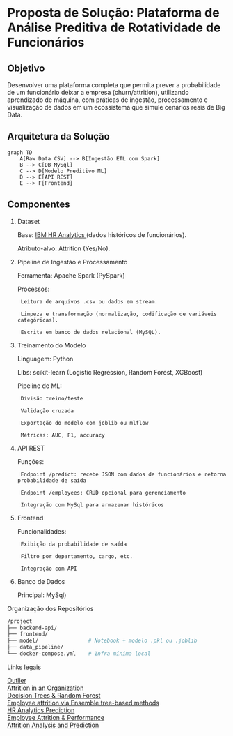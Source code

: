 # Proposta de Solução: Plataforma de Análise Preditiva de Rotatividade de Funcionários

## Objetivo

Desenvolver uma plataforma completa que permita prever a probabilidade de um funcionário deixar a empresa (churn/attrition), utilizando aprendizado de máquina, com práticas de ingestão, processamento e visualização de dados em um ecossistema que simule cenários reais de Big Data.

## Arquitetura da Solução

```mermaid
graph TD
    A[Raw Data CSV] --> B[Ingestão ETL com Spark]
    B --> C[DB MySql]
    C --> D[Modelo Preditivo ML]
    D --> E[API REST]
    E --> F[Frontend]
```


## Componentes

1. Dataset

    Base: [IBM HR Analytics ](https://www.kaggle.com/datasets/pavansubhasht/ibm-hr-analytics-attrition-dataset/data)(dados históricos de funcionários).

    Atributo-alvo: Attrition (Yes/No).

3. Pipeline de Ingestão e Processamento

    Ferramenta: Apache Spark (PySpark)

    Processos:

        Leitura de arquivos .csv ou dados em stream.

        Limpeza e transformação (normalização, codificação de variáveis categóricas).

        Escrita em banco de dados relacional (MySQL).

4. Treinamento do Modelo

    Linguagem: Python

    Libs: scikit-learn (Logistic Regression, Random Forest, XGBoost)

    Pipeline de ML:

        Divisão treino/teste

        Validação cruzada

        Exportação do modelo com joblib ou mlflow

        Métricas: AUC, F1, accuracy

4. API REST

    Funções:

        Endpoint /predict: recebe JSON com dados de funcionários e retorna probabilidade de saída

        Endpoint /employees: CRUD opcional para gerenciamento

        Integração com MySql para armazenar históricos

5. Frontend

    Funcionalidades:

        Exibição da probabilidade de saída

        Filtro por departamento, cargo, etc.

        Integração com API

6. Banco de Dados

    Principal: MySql)
   

Organização dos Repositórios
```bash
/project
├── backend-api/          
├── frontend/             
├── model/                # Notebook + modelo .pkl ou .joblib
├── data_pipeline/        
└── docker-compose.yml    # Infra mínima local
```

Links legais

[Outlier](https://www.kaggle.com/code/nareshbhat/outlier-the-silent-killer)</br>
[Attrition in an Organization](https://www.kaggle.com/code/janiobachmann/attrition-in-an-organization-why-workers-quit/notebook)</br>
[Decision Trees & Random Forest](https://www.kaggle.com/code/faressayah/decision-trees-random-forest-for-beginners)</br>
[Employee attrition via Ensemble tree-based methods](https://www.kaggle.com/code/arthurtok/employee-attrition-via-ensemble-tree-based-methods)</br>
[HR Analytics Prediction](https://www.kaggle.com/code/paramarthasengupta/hr-analytics-prediction-why-do-people-resign)</br>
[Employee Attrition & Performance](https://www.kaggle.com/code/faressayah/ibm-hr-analytics-employee-attrition-performance)</br>
[Attrition Analysis and Prediction](https://www.kaggle.com/code/vincentlugat/ibm-attrition-analysis-and-prediction)</br>
